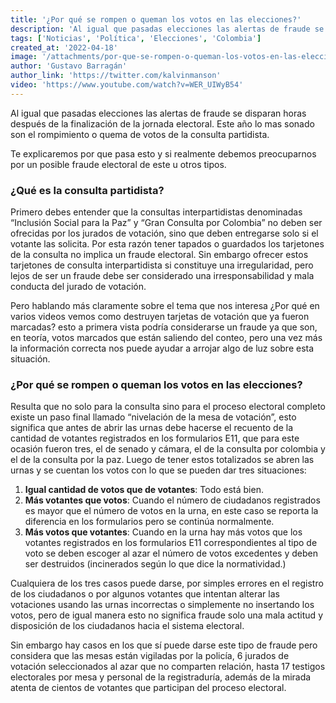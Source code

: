 ```yaml
---
title: '¿Por qué se rompen o queman los votos en las elecciones?'
description: 'Al igual que pasadas elecciones las alertas de fraude se disparan horas después de la finalización de la jornada electoral. Este año lo mas sonado son el rompimiento o quema de votos de la consulta partidista.'
tags: ['Noticias', 'Política', 'Elecciones', 'Colombia']
created_at: '2022-04-18'
image: '/attachments/por-que-se-rompen-o-queman-los-votos-en-las-elecciones.png'
author: 'Gustavo Barragán'
author_link: 'https://twitter.com/kalvinmanson'
video: 'https://www.youtube.com/watch?v=WER_UIWyB54'
---
```

Al igual que pasadas elecciones las alertas de fraude se disparan horas después de la finalización de la jornada electoral. Este año lo mas sonado son el rompimiento o quema de votos de la consulta partidista.

Te explicaremos por que pasa esto y si realmente debemos preocuparnos por un posible fraude electoral de este u otros tipos.

### ¿Qué es la consulta partidista?

Primero debes entender que la consultas interpartidistas denominadas “Inclusión Social para la Paz” y “Gran Consulta por Colombia” no deben ser ofrecidas por los jurados de votación, sino que deben entregarse solo si el votante las solicita. Por esta razón tener tapados o guardados los tarjetones de la consulta no implica un fraude electoral. Sin embargo ofrecer estos tarjetones de consulta interpartidista si constituye una irregularidad, pero lejos de ser un fraude debe ser considerado una irresponsabilidad y mala conducta del jurado de votación. 

Pero hablando más claramente sobre el tema que nos interesa ¿Por qué en varios videos vemos como destruyen tarjetas de votación que ya fueron marcadas? esto a primera vista podría considerarse un fraude ya que son, en teoría, votos marcados que están saliendo del conteo, pero una vez más la información correcta nos puede ayudar a arrojar algo de luz sobre esta situación.

### ¿Por qué se rompen o queman los votos en las elecciones?

Resulta que no solo para la consulta sino para el proceso electoral completo existe un paso final llamado “nivelación de la mesa de votación”, esto significa que antes de abrir las urnas debe hacerse el recuento de la cantidad de votantes registrados en los formularios E11, que para este ocasión fueron tres, el de senado y cámara, el de la consulta por colombia y el de la consulta por la paz. Luego de tener estos totalizados se abren las urnas y se cuentan los votos con lo que se pueden dar tres situaciones:

1. **Igual cantidad de votos que de votantes**: Todo está bien.
2. **Más votantes que votos**: Cuando el número de ciudadanos registrados es mayor que el número de votos en la urna, en este caso se reporta la diferencia en los formularios pero se continúa normalmente.
3. **Más votos que votantes**: Cuando en la urna hay más votos que los votantes registrados en los formularios E11 correspondientes al tipo de voto se deben escoger al azar el número de votos excedentes y deben ser destruidos (incinerados según lo que dice la normatividad.)

Cualquiera de los tres casos puede darse, por simples errores en el registro de los ciudadanos o por algunos votantes que intentan alterar las votaciones usando las urnas incorrectas o simplemente no insertando los votos, pero de igual manera esto no significa fraude solo una mala actitud y disposición de los ciudadanos hacia el sistema electoral.

Sin embargo hay casos en los que sí puede darse este tipo de fraude pero considera que las mesas están vigiladas por la policía, 6 jurados de votación seleccionados al azar que no comparten relación, hasta 17 testigos electorales por mesa y personal de la registraduría, además de la mirada atenta de cientos de votantes que participan del proceso electoral.